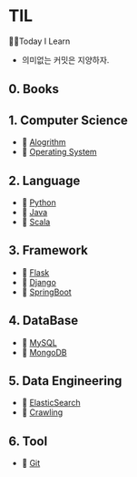 # TIL
🏃‍♂️Today I Learn
- 의미없는 커밋은 지양하자.

## 0. Books

## 1. Computer Science
* 📙 [Alogrithm](Algorithm)
* 📙 [Operating System](OperationgSystem)

## 2. Language
* 📙 [Python](python)
* 📙 [Java](Java)
* 📙 [Scala](Scala)

## 3. Framework
* 📙 [Flask](Flask)
* 📙 [Django](Django)
* 📙 [SpringBoot](SpringBoot)

## 4. DataBase
* 📙 [MySQL](DB/MySQL/)
* 📙 [MongoDB](DB/MongoDB/)
## 5. Data Engineering
* 📙 [ElasticSearch](ElasticStack)
* 📙 [Crawling](Crawling)

## 6. Tool
* 📙 [Git](git)
